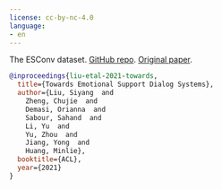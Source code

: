 ```yaml
---
license: cc-by-nc-4.0
language:
- en
---
```


The ESConv dataset. [GitHub repo](https://github.com/thu-coai/Emotional-Support-Conversation). [Original paper](https://arxiv.org/abs/2106.01144).

```bib
@inproceedings{liu-etal-2021-towards,
  title={Towards Emotional Support Dialog Systems},
  author={Liu, Siyang  and 
    Zheng, Chujie  and 
    Demasi, Orianna  and 
    Sabour, Sahand  and 
    Li, Yu  and 
    Yu, Zhou  and 
    Jiang, Yong  and 
    Huang, Minlie},
  booktitle={ACL},
  year={2021}
}
```